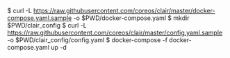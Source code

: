 $ curl -L https://raw.githubusercontent.com/coreos/clair/master/docker-compose.yaml.sample -o $PWD/docker-compose.yaml
$ mkdir $PWD/clair_config
$ curl -L https://raw.githubusercontent.com/coreos/clair/master/config.yaml.sample -o $PWD/clair_config/config.yaml
$ docker-compose -f docker-compose.yaml up -d
